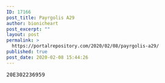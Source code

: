 ```yaml
---
ID: 17166
post_title: Payrgolis A29
author: bionicheart
post_excerpt: ""
layout: post
permalink: >
  https://portalrepository.com/2020/02/08/payrgolis-a29/
published: true
post_date: 2020-02-08 15:44:26
---
```

<pre>20E302236959</pre>